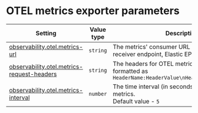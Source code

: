 # OTEL metrics exporter parameters

<table><thead><tr><th>Setting</th><th width="133">Value type</th><th>Description</th></tr></thead><tbody><tr><td><a href="https://docs.aidbox.app/reference/settings/observability#observability.otel.metrics-url">observability.otel.metrics-url</a></td><td><code>string</code></td><td>The metrics' consumer URL (OTEL collector receiver endpoint, Elastic EPM etc.)</td></tr><tr><td><a href="https://docs.aidbox.app/reference/settings/observability#observability.otel.metrics-request-headers">observability.otel.metrics-request-headers</a></td><td><code>string</code></td><td>The headers for OTEL metrics requests, formatted as <code>HeaderName:HeaderValue\nHeaderName:HeaderValue</code></td></tr><tr><td><a href="https://docs.aidbox.app/reference/settings/observability#observability.otel.metrics-interval">observability.otel.metrics-interval</a></td><td><code>number</code></td><td>The time interval (in seconds) for sending OTEL metrics.<br>Default value - <code>5</code></td></tr></tbody></table>

